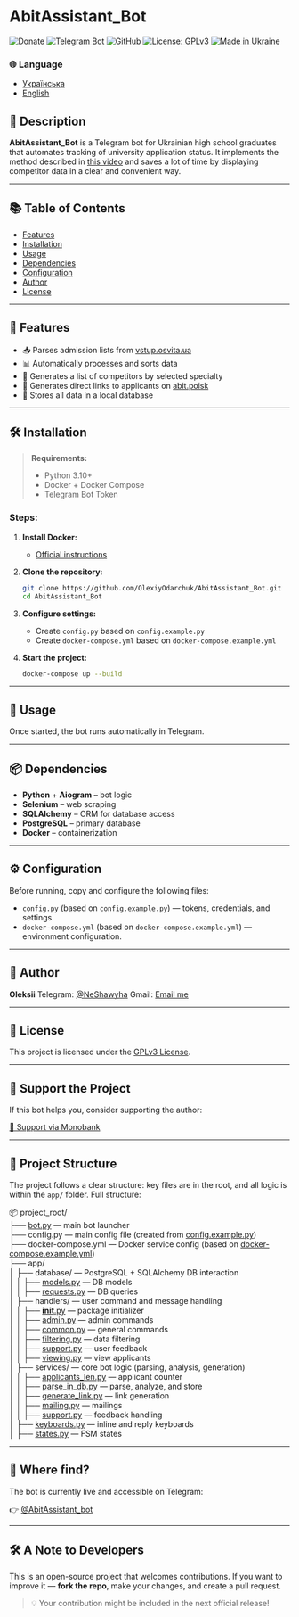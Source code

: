 # AbitAssistant_Bot

[![Donate](https://img.shields.io/badge/💸%20Support%20Project-Monobank-orange)](https://send.monobank.ua/jar/23E3WYNesG)
[![Telegram Bot](https://img.shields.io/badge/🤖%20Telegram-Bot-blue?logo=telegram)](https://t.me/AbitAssistant_bot)
[![GitHub](https://img.shields.io/badge/GitHub-OlexiyOdarchuk-black?logo=github)](https://github.com/OlexiyOdarchuk)
[![License: GPLv3](https://img.shields.io/badge/License-GPLv3-blue.svg)](https://www.gnu.org/licenses/gpl-3.0.html)
[![Made in Ukraine](https://img.shields.io/badge/Made%20with%20❤️-in%20Ukraine-ffd700?style=flat&logo=flag&logoColor=blue)](https://t.me/NeShawyha)

### 🌐 Language

- [Українська](README.md)
- [English](README_en.md)

## 🧾 Description

**AbitAssistant_Bot** is a Telegram bot for Ukrainian high school graduates that automates tracking of university application status. It implements the method described in [this video](https://www.youtube.com/watch?v=m5YfI8_2ONo) and saves a lot of time by displaying competitor data in a clear and convenient way.

---

## 📚 Table of Contents

- [Features](#features)
- [Installation](#installation)
- [Usage](#usage)
- [Dependencies](#dependencies)
- [Configuration](#configuration)
- [Author](#author)
- [License](#license)

---

## 🧠 Features

- 📥 Parses admission lists from [vstup.osvita.ua](https://vstup.osvita.ua)
- 📊 Automatically processes and sorts data
- 🧾 Generates a list of competitors by selected specialty
- 🔗 Generates direct links to applicants on [abit.poisk](https://abit-poisk.org.ua/)
- 📂 Stores all data in a local database

---

## 🛠 Installation

> **Requirements:**
> - Python 3.10+
> - Docker + Docker Compose
> - Telegram Bot Token

### Steps:

1. **Install Docker:**
   - [Official instructions](https://docs.docker.com/get-docker/)

2. **Clone the repository:**
   ```bash
   git clone https://github.com/OlexiyOdarchuk/AbitAssistant_Bot.git
   cd AbitAssistant_Bot
   ```

3. **Configure settings:**
   - Create `config.py` based on `config.example.py`
   - Create `docker-compose.yml` based on `docker-compose.example.yml`

4. **Start the project:**
   ```bash
   docker-compose up --build
   ```

---

## 🚀 Usage

Once started, the bot runs automatically in Telegram.

---

## 📦 Dependencies

- **Python** + **Aiogram** – bot logic
- **Selenium** – web scraping
- **SQLAlchemy** – ORM for database access
- **PostgreSQL** – primary database
- **Docker** – containerization

---

## ⚙️ Configuration

Before running, copy and configure the following files:

- `config.py` (based on `config.example.py`) — tokens, credentials, and settings.
- `docker-compose.yml` (based on `docker-compose.example.yml`) — environment configuration.

---

## 👤 Author

**Oleksii**
Telegram: [@NeShawyha](https://t.me/NeShawyha)
Gmail: [Email me](mailto:shawyhaf@gmail.com)

---

## 📄 License

This project is licensed under the [GPLv3 License](https://www.gnu.org/licenses/gpl-3.0.html).

---

## 🧡 Support the Project

If this bot helps you, consider supporting the author:

[💸 Support via Monobank](https://send.monobank.ua/jar/23E3WYNesG)

---

## 📂 Project Structure

The project follows a clear structure: key files are in the root, and all logic is within the `app/` folder. Full structure:

📦 project_root/<br>
├── [bot.py](./bot.py) — main bot launcher<br>
├── config.py — main config file (created from [config.example.py](./config.example.py))<br>
├── docker-compose.yml — Docker service config (based on [docker-compose.example.yml](./docker-compose.example.yml))<br>
├── app/<br>
│   ├── database/ — PostgreSQL + SQLAlchemy DB interaction<br>
│   │   ├── [models.py](./app/database/models.py) — DB models<br>
│   │   ├── [requests.py](./app/database/requests.py) — DB queries<br>
│   ├── handlers/ — user command and message handling<br>
│   │   ├── [__init__.py](./app/handlers/__init__.py) — package initializer<br>
│   │   ├── [admin.py](./app/handlers/admin.py) — admin commands<br>
│   │   ├── [common.py](./app/handlers/common.py) — general commands<br>
│   │   ├── [filtering.py](./app/handlers/filtering.py) — data filtering<br>
│   │   ├── [support.py](./app/handlers/support.py) — user feedback<br>
│   │   ├── [viewing.py](./app/handlers/viewing.py) — view applicants<br>
│   ├── services/ — core bot logic (parsing, analysis, generation)<br>
│   │   ├── [applicants_len.py](./app/services/applicants_len.py) — applicant counter<br>
│   │   ├── [parse_in_db.py](./app/services/parse_in_db.py) — parse, analyze, and store<br>
│   │   ├── [generate_link.py](./app/services/generate_link.py) — link generation<br>
│   │   ├── [mailing.py](./app/services/mailing.py) — mailings<br>
│   │   ├── [support.py](./app/services/support.py) — feedback handling<br>
│   ├── [keyboards.py](./app/keyboards.py) — inline and reply keyboards<br>
│   ├── [states.py](./app/states.py) — FSM states<br>

---

## 📡 Where find?

The bot is currently live and accessible on Telegram:

👉 [@AbitAssistant_bot](https://t.me/AbitAssistant_bot)

---

## 🛠 A Note to Developers

This is an open-source project that welcomes contributions. If you want to improve it — **fork the repo**, make your changes, and create a pull request.

> 💡 Your contribution might be included in the next official release!
